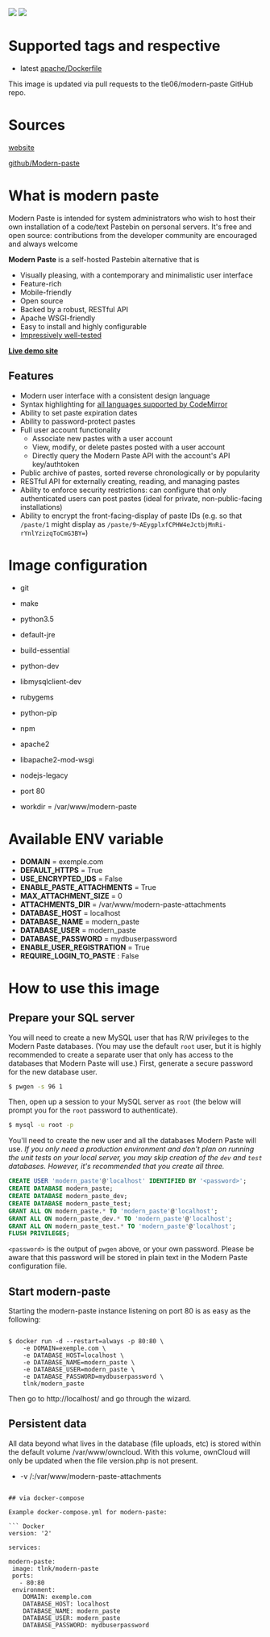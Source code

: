 [![](https://images.microbadger.com/badges/image/tlnk/modern-paste.svg)](https://microbadger.com/images/tlnk/modern-paste "Get your own image badge on microbadger.com")
[![](https://images.microbadger.com/badges/version/tlnk/modern-paste.svg)](https://microbadger.com/images/tlnk/modern-paste "Get your own version badge on microbadger.com")

[logo]:http://i.imgur.com/BPvBFl2.png "Image"

# Supported tags and respective

* latest [apache/Dockerfile](https://github.com/tle06/modern-paste/blob/master/Dockerfile)

This image is updated via pull requests to the tle06/modern-paste GitHub repo.

# Sources
[website](https://www.modernpaste.com/)

[github/Modern-paste](https://github.com/LINKIWI/modern-paste)

# What is modern paste
Modern Paste is intended for system administrators who wish to host their own installation of a code/text Pastebin on personal servers. It's free and open source: contributions from the developer community are encouraged and always welcome

**Modern Paste** is a self-hosted Pastebin alternative that is
+ Visually pleasing, with a contemporary and minimalistic user interface
+ Feature-rich
+ Mobile-friendly
+ Open source
+ Backed by a robust, RESTful API
+ Apache WSGI-friendly
+ Easy to install and highly configurable
+ [Impressively well-tested](https://coveralls.io/github/LINKIWI/modern-paste)

[**Live demo site**](https://demo.modernpaste.com)

## Features

+ Modern user interface with a consistent design language
+ Syntax highlighting for [all languages supported by CodeMirror](https://codemirror.net/mode/)
+ Ability to set paste expiration dates
+ Ability to password-protect pastes
+ Full user account functionality
	+ Associate new pastes with a user account
	+ View, modify, or delete pastes posted with a user account
	+ Directly query the Modern Paste API with the account's API key/authtoken
+ Public archive of pastes, sorted reverse chronologically or by popularity
+ RESTful API for externally creating, reading, and managing pastes
+ Ability to enforce security restrictions: can configure that only authenticated users can post pastes (ideal for private, non-public-facing installations)
+ Ability to encrypt the front-facing-display of paste IDs (e.g. so that `/paste/1` might display as `/paste/9~AEygplxfCPHW4eJctbjMnRi-rYnlYzizqToCmG3BY=`)

# Image configuration

* git
* make
* python3.5
* default-jre
* build-essential
* python-dev
* libmysqlclient-dev
* rubygems
* python-pip
* npm
* apache2
* libapache2-mod-wsgi
* nodejs-legacy

* port 80
* workdir = /var/www/modern-paste

# Available ENV variable

* __DOMAIN__ = exemple.com
* __DEFAULT_HTTPS__ = True
* __USE_ENCRYPTED_IDS__ = False
* __ENABLE_PASTE_ATTACHMENTS__ = True
* __MAX_ATTACHMENT_SIZE__ = 0
* __ATTACHMENTS_DIR__ = /var/www/modern-paste-attachments
* __DATABASE_HOST__ = localhost
* __DATABASE_NAME__ = modern_paste
* __DATABASE_USER__ = modern_paste
* __DATABASE_PASSWORD__ = mydbuserpassword
* __ENABLE_USER_REGISTRATION__ = True
* __REQUIRE_LOGIN_TO_PASTE__ : False

# How to use this image

## Prepare your SQL server
You will need to create a new MySQL user that has R/W privileges to the Modern Paste databases. (You may use the default `root` user, but it is highly recommended to create a separate user that only has access to the databases that Modern Paste will use.)
   First, generate a secure password for the new database user.
   ```bash
   $ pwgen -s 96 1
   ```
   Then, open up a session to your MySQL server as `root` (the below will prompt you for the `root` password to authenticate).
   ```bash
   $ mysql -u root -p
   ```
   You'll need to create the new user and all the databases Modern Paste will use. *If you only need a production environment and don't plan on running the unit tests on your local server, you may skip creation of the `dev` and `test` databases. However, it's recommended that you create all three.*
   ```sql
   CREATE USER 'modern_paste'@'localhost' IDENTIFIED BY '<password>';
   CREATE DATABASE modern_paste;
   CREATE DATABASE modern_paste_dev;
   CREATE DATABASE modern_paste_test;
   GRANT ALL ON modern_paste.* TO 'modern_paste'@'localhost';
   GRANT ALL ON modern_paste_dev.* TO 'modern_paste'@'localhost';
   GRANT ALL ON modern_paste_test.* TO 'modern_paste'@'localhost';
   FLUSH PRIVILEGES;
   ```
   `<password>` is the output of `pwgen` above, or your own password. Please be aware that this password will be stored in plain text in the Modern Paste configuration file.

## Start modern-paste

Starting the modern-paste instance listening on port 80 is as easy as the following:
``` Docker

$ docker run -d --restart=always -p 80:80 \
    -e DOMAIN=exemple.com \
    -e DATABASE_HOST=localhost \
    -e DATABASE_NAME=modern_paste \
    -e DATABASE_USER=modern_paste \
    -e DATABASE_PASSWORD=mydbuserpassword \
    tlnk/modern_paste

```
Then go to http://localhost/ and go through the wizard.

## Persistent data

All data beyond what lives in the database (file uploads, etc) is stored within the default volume /var/www/owncloud. With this volume, ownCloud will only be updated when the file version.php is not present.

* -v /<mydatalocation>:/var/www/modern-paste-attachments

```

## via docker-compose

Example docker-compose.yml for modern-paste:

``` Docker
version: '2'

services:

modern-paste:
 image: tlnk/modern-paste
 ports:
   - 80:80
 environment:
    DOMAIN: exemple.com
    DATABASE_HOST: localhost
    DATABASE_NAME: modern_paste
    DATABASE_USER: modern_paste
    DATABASE_PASSWORD: mydbuserpassword 
```
